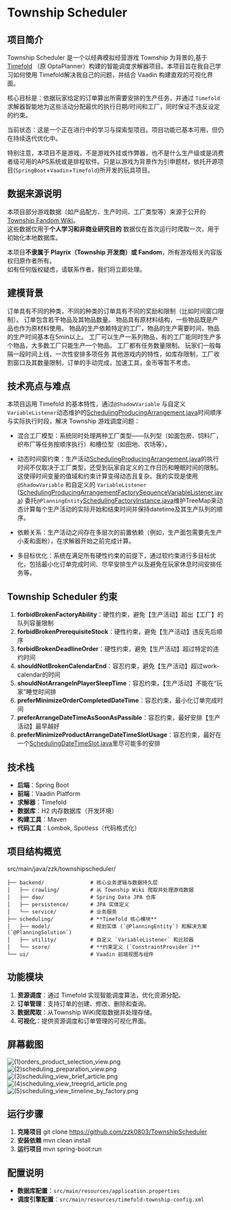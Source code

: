 # Township Scheduler

## 项目简介

Township Scheduler 是一个以经典模拟经营游戏 Township 为背景的,基于 [Timefold](https://timefold.ai) （原 OptaPlanner）构建的智能调度求解器项目。本项目旨在我自己学习如何使用 Timefold解决我自己的问题，并结合 Vaadin 构建直观的可视化界面。

核心目标是：依据玩家给定的订单算出所需要安排的生产任务，并通过 `Timefold` 求解器智能地为这些活动分配最优的执行日期/时间和工厂，同时保证不违反设定的约束。

当前状态：这是一个正在进行中的学习与探索型项目。项目功能已基本可用，但仍在持续迭代优化中。

特别注意，本项目不是游戏，不是游戏外挂或作弊器，也不是什么生产级或是消费者级可用的APS系统或是排程软件。只是以游戏为背景作为引申题材，依托开源项目(`SpringBoot`+`Vaadin`+`Timefold`)所开发的玩具项目。

## 数据来源说明

本项目部分游戏数据（如产品配方、生产时间、工厂类型等）来源于公开的 [Township Fandom Wiki](https://township.fandom.com/)。  
这些数据仅用于**个人学习和非商业研究目的**
数据仅在首次运行时爬取一次，用于初始化本地数据库。  

本项目**不隶属于 Playrix（Township 开发商）或 Fandom**，所有游戏相关内容版权归原作者所有。  
如有任何版权疑虑，请联系作者，我们将立即处理。

## 建模背景
订单具有不同的种类，不同的种类的订单具有不同的奖励和限制（比如时间窗口限制）。
订单包含若干物品及其物品数量。
物品具有原材料结构，一些物品既是产品也作为原材料使用。
物品的生产依赖特定的工厂，物品的生产需要时间，物品的生产时间基本在5min以上。
工厂可以生产一系列物品，有的工厂能同时生产多个物品，大多数工厂只能生产一个物品。
工厂都有任务数量限制。
玩家们一般每隔一段时间上线，一次性安排多项任务
其他游戏内的特性，如库存限制，工厂收割窗口及其数量限制，订单的手动完成，加速工具，金币等暂不考虑。

## 技术亮点与难点

本项目运用 Timefold 的基本特性，通过`@ShadowVariable` 与自定义`VariableListener`动态维护的[SchedulingProducingArrangement.java](src/main/java/zzk/townshipscheduler/backend/scheduling/model/SchedulingProducingArrangement.java)时间顺序与实际执行时段，解决 Township 游戏调度问题：

* 混合工厂模型：系统同时处理两种工厂类型——队列型（如面包房、饲料厂，织布厂等任务按顺序执行）和槽位型（如田地、农场等）。 

* 动态时间窗约束：生产活动[SchedulingProducingArrangement.java](src/main/java/zzk/townshipscheduler/backend/scheduling/model/SchedulingProducingArrangement.java)的执行时间不仅取决于工厂类型，还受到玩家自定义的工作日历和睡眠时间的限制。这使得时间变量的值域和约束计算变得动态且复杂。我的实现是使用 `@ShadowVariable` 和自定义的 `VariableListener` ([SchedulingProducingArrangementFactorySequenceVariableListener.java](src/main/java/zzk/townshipscheduler/backend/scheduling/model/utility/SchedulingProducingArrangementFactorySequenceVariableListener.java)) 委托`@PlanningEntity`[SchedulingFactoryInstance.java](src/main/java/zzk/townshipscheduler/backend/scheduling/model/SchedulingFactoryInstance.java)维护TreeMap来动态计算每个生产活动的实际开始和结束时间并保持datetime及其生产队列的顺序。 

* 依赖关系：生产活动之间存在多层次的前置依赖（例如，生产面包需要先生产小麦和面粉），在求解器开始之前完成计算。 

* 多目标优化：系统在满足所有硬性约束的前提下，通过软约束进行多目标优化，包括最小化订单完成时间、尽早安排生产以及避免在玩家休息时间安排任务等。

## Township Scheduler 约束 

1. **forbidBrokenFactoryAbility**：硬性约束，避免【生产活动】超出【工厂】的队列容量限制
2. **forbidBrokenPrerequisiteStock**：硬性约束，避免【生产活动】违反先后顺序
3. **forbidBrokenDeadlineOrder**：硬性约束，避免【生产活动】超过特定的违约时间
4. **shouldNotBrokenCalendarEnd**：容忍约束，避免【生产活动】超过work-calendar的时间
5. **shouldNotArrangeInPlayerSleepTime**：容忍约束，【生产活动】不能在“玩家”睡觉时间排
6. **preferMinimizeOrderCompletedDateTime**：容忍约束，最小化订单完成时间
7. **preferArrangeDateTimeAsSoonAsPassible**：容忍约束，最好安排【生产活动】最早越好
8. **preferMinimizeProductArrangeDateTimeSlotUsage**：容忍约束，最好在一个[SchedulingDateTimeSlot.java](src/main/java/zzk/townshipscheduler/backend/scheduling/model/SchedulingDateTimeSlot.java)里尽可能多的安排

## 技术栈

- **后端**：Spring Boot
- **前端**：Vaadin Platform
- **求解器**：Timefold
- **数据库**：H2 内存数据库（开发环境）
- **构建工具**：Maven
- **代码工具**：Lombok, Spotless（代码格式化）

## 项目结构概览
src/main/java/zzk/townshipscheduler/
``` text
├── backend/               # 核心业务逻辑与数据持久层
│   ├── crawling/          # 从 Township Wiki 爬取并处理游戏数据
│   ├── dao/               # Spring Data JPA 仓库
│   ├── persistence/       # JPA 实体定义
│   └── service/           # 业务服务
├── scheduling/            # **Timefold 核心模块**
│   ├── model/             # 规划实体 (`@PlanningEntity`) 和解决方案 (`@PlanningSolution`)
│   ├── utility/           # 自定义 `VariableListener` 和比较器
│   └── score/             # **约束定义 (`ConstraintProvider`)**
└── ui/                    # Vaadin 前端视图与组件
```

## 功能模块

1. **资源调度**：通过 Timefold 实现智能调度算法，优化资源分配。
2. **订单管理**：支持订单的创建、修改、删除和查询。
3. **数据爬取**：从Township WiKi爬取数据并处理存储。
4. **可视化**：提供资源调度和订单管理的可视化界面。

## 屏幕截图
![(1)orders_product_selection_view.png](readme/%281%29orders_product_selection_view.png)
![(2)scheduling_preparation_view.png](readme/%282%29scheduling_preparation_view.png)
![(3)scheduling_view_brief_article.png](readme/%283%29scheduling_view_brief_article.png)
![(4)scheduling_view_treegrid_article.png](readme/%284%29scheduling_view_treegrid_article.png)
![(5)scheduling_view_timeline_by_factory.png](readme/%285%29scheduling_view_timeline.png)

## 运行步骤
1. **克隆项目**
    git clone https://github.com/zzk0803/TownshipScheduler
2. **安装依赖**
    mvn clean install
3. **运行项目**
    mvn spring-boot:run

## 配置说明
- **数据库配置**：`src/main/resources/application.properties`
- **调度引擎配置**：`src/main/resources/timefold-township-config.xml`
